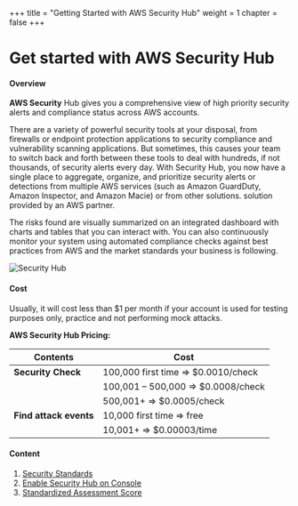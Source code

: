 +++
title = "Getting Started with AWS Security Hub"
weight = 1
chapter = false
+++

# Get started with AWS Security Hub

#### Overview

**AWS Security** Hub gives you a comprehensive view of high priority security alerts and compliance status across AWS accounts.

There are a variety of powerful security tools at your disposal, from firewalls or endpoint protection applications to security compliance and vulnerability scanning applications. But sometimes, this causes your team to switch back and forth between these tools to deal with hundreds, if not thousands, of security alerts every day. With Security Hub, you now have a single place to aggregate, organize, and prioritize security alerts or detections from multiple AWS services (such as Amazon GuardDuty, Amazon Inspector, and Amazon Macie) or from other solutions. solution provided by an AWS partner.

The risks found are visually summarized on an integrated dashboard with charts and tables that you can interact with. You can also continuously monitor your system using automated compliance checks against best practices from AWS and the market standards your business is following.

![Security Hub](../images/serviceicon.png?featherlight=false&width=10pc)

#### Cost 

Usually, it will cost less than $1 per month if your account is used for testing purposes only, practice and not performing mock attacks.

**AWS Security Hub Pricing:**

| Contents | Cost |
|---------------------------- | ---------------- |
| **Security Check** | 100,000 first time => $0.0010/check |
| | 100,001 – 500,000 => $0.0008/check |
| | 500,001+ => $0.0005/check |
| **Find attack events**| 10,000 first time => free |
| | 10,001+ => $0.00003/time |

#### Content

1. [Security Standards](1-security-standards/)
2. [Enable Security Hub on Console](2-enable-sec-hub/)
3. [Standardized Assessment Score](3-security-score/)